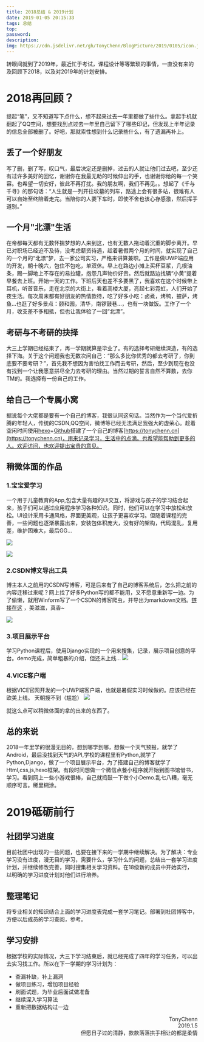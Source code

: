 ```yaml
---
title: 2018总结 & 2019计划
date: 2019-01-05 20:15:33
tags: 总结
top:
password:
description:
img: https://cdn.jsdelivr.net/gh/TonyChenn/BlogPicture/2019/0105/icon.jpg
---
```

转眼间就到了2019年，最近忙于考试，课程设计等等繁琐的事情，一直没有来的及回顾下2018，以及对2019年的计划安排。

# 2018再回顾？
提起“笔”，又不知道写下点什么，想不起来过去一年里都做了些什么。拿起手机就翻起了QQ空间，想要找到点过去一年里自己留下了哪些印记，但发现上半年记录的信息全部被删了。好吧，那就索性想到什么记录些什么，有了遗漏再补上。

## 丢了一个好朋友
 写了删，删了写，叹口气，最后决定还是删掉，过去的人就让他们过去吧，至少还有过许多美好的回忆，谢谢你在我最无助的时候伸出的手，也谢谢你给的每一个笑容。也希望一切安好，彼此不再打扰。我的朋友啊，我们不再见。。想起了《千与千寻》的那句话：“人生就是一列开往坟墓的列车，路途上会有很多站，很难有人可以自始至终陪着走完。当陪你的人要下车时，即使不舍也该心存感激，然后挥手道别。”

## 一个月"北漂"生活
在帝都每天都有无数怀揣梦想的人来到这，也有无数人拖动着沉重的脚步离开。早已对职场已经迫不及待，没考虑薪资待遇，趁着暑假两个月的时间，就实现了自己的一个月的“北漂”梦，去一家公司实习，严格来讲算兼职。工作是做UWP端应用的开发，朝十晚六，包住不包吃，单双休。早上在路边小摊上买杯豆浆，几根油条，踢一脚地上不存在的易拉罐，抱怨几声物价好贵。然后就路边找辆“小黄”提着早餐去上班。开始一天的工作。下班后天也差不多要黑了，我喜欢在这个时候带上耳机，听首音乐，走在北京的大街上，看着高楼大厦，亮起七彩霓虹，人们开始了夜生活。每次周末都有好朋友的热情款待，吃了好多小吃：卤煮，烤鸭，披萨，烤鱼...也逛了好多景点：颐和园，清华，南锣鼓巷...，也有一块做饭。工作了一个月，收支差不多相抵，但也让我体验了一回“北漂”。

## 考研与不考研的抉择
大三上学期已经结束了，再一学期就算是毕业了。有的选择考研继续深造，有的选择下海。关于这个问题我也无数次问自己：“那么多比你优秀的都去考研了，你到底要不要考研？”，首先我不想因为害怕找工作而去考研，然后，至少到现在也没有找到一个让我愿意拼尽全力去考研的理由。当然过期的誓言自然不算数，去你TM的。我选择有一份自己的工作。

## 给自己一个专属小窝
据说每个大佬都是要有一个自己的博客，我很认同这句话。当然作为一个当代爱折腾的年轻人，传统的CSDN,QQ空间，微博等已经无法满足我强大的虚荣心。趁着空闲时间使用[hexo](https://hexo.io)+[Github](https://github.com/)搭建了一个自己的博客[https://tonychenn.cn](https://tonychenn.cn)，用来记录学习，生活中的点滴。也希望能帮助到更多的人。欢迎访问，也欢迎提出宝贵的意见。

## 稍微体面的作品

### 1.宝宝爱学习
一个用于儿童教育的App,包含大量有趣的UI交互，将游戏与孩子的学习结合起来，孩子们可以通过应用程序学习各种知识。同时，他们可以在学习中放松和放松。UI设计采用卡通风格，界面更美观，让孩子更喜欢学习。但随着课程的完善，一些问题也逐渐暴露出来，安装包体积庞大，没有好的架构，代码混乱，复用差，维护困难大，最后GG...

![](https://cdn.jsdelivr.net/gh/TonyChenn/BlogPicture/2019/0105/001.jpg)

![](https://cdn.jsdelivr.net/gh/TonyChenn/BlogPicture/2019/0105/002.jpg)

### 2.CSDN博文导出工具
博主本人之前用的CSDN写博客，可是后来有了自己的博客系统后，怎么把之前的内容迁移过来呢？网上找了好多Python写的都不能用，又不愿意重新写一边。为了偷懒，就用Winform写了一个CSDN的博客爬虫，并导出为markdown文档。[链接在这](https://tonychenn.cn/2018/08/30/项目-CSDN博客导出工具/) ，美滋滋，真香~ 

![](https://cdn.jsdelivr.net/gh/TonyChenn/BlogPicture/2019/0105/003.jpg)

### 3.项目展示平台
学习Python课程后，使用Django实现的一个用来搜集，记录，展示项目创意的平台。demo完成，简单粗暴的介绍，但还未上线...
![](https://cdn.jsdelivr.net/gh/TonyChenn/BlogPicture/2019/0105/004.jpg)

### 4.VICE客户端
根据VICE官网开发的一个UWP端客户端，也就是暑假实习时候做的。应该已经在欧美上线。
天朝搜不到（尴尬）
![](https://cdn.jsdelivr.net/gh/TonyChenn/BlogPicture/2019/0105/005.jpg)

就这么点可以稍微体面的拿的出来的东西了。

## 总的来说
2018一年里学的很漫无目的，想到哪学到哪，想做一个天气预报，就学了Android，最后没找到天气的API,学校的课程里有Python,就学了Python,Django，做了一个项目展示平台，为了搭建自己的博客就学了Html,css,js,hexo框架。有段时间想做一个微信点餐小程序就开始到图书馆借书，学习。看到网上一些小游戏很棒，自己就捣鼓一下做个小Demo.乱七八糟，毫无顺序可言。稀里糊涂。

# 2019砥砺前行

## 社团学习进度
目前社团中出现的一些问题，也要在接下来的一学期中继续解决。为了解决：专业学习没有进度，漫无目的学习，需要什么，学习什么的问题，总结出一套学习进度计划，并继续修改完善，同时搜集相关学习资料。在18级新的成员中开始实行，以明确的学习进度计划对他们进行培养。

## 整理笔记
将专业相关的知识结合上面的学习进度表完成一套学习笔记。部署到社团博客中，方便以后成员的学习查阅，参考。

## 学习安排
根据学校的实际情况，大三下学习结束后，就已经完成了四年的学习任务，可以出去实习找工作。所以在下一学期的学习计划为：
- 查漏补缺，补上漏洞
- 做项目练习，增加项目经验
- 刷面试题，为毕业后面试做准备
- 继续深入学习算法
- 重新把数据结构过一边


<div align="right">TonyChenn<br>2019.1.5<br>但愿日子过的清静，款款落落拱手相让的都是柔情</div>